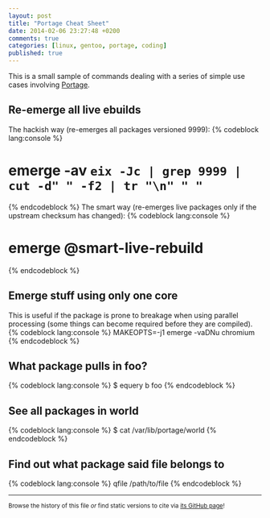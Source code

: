 ```yaml
---
layout: post
title: "Portage Cheat Sheet"
date: 2014-02-06 23:27:48 +0200
comments: true
categories: [linux, gentoo, portage, coding]
published: true
---
```


This is a small sample of commands dealing with a series of simple use cases involving [Portage](http://en.wikipedia.org/wiki/Portage_(software)).

<!-- more -->

## Re-emerge all live ebuilds
The hackish way (re-emerges all packages versioned 9999):
{% codeblock  lang:console %}
# emerge -av `eix -Jc | grep 9999 | cut -d" " -f2 | tr "\n" " "`
{% endcodeblock %}
The smart way (re-emerges live packages only if the upstream checksum has changed):
{% codeblock  lang:console %}
# emerge @smart-live-rebuild
{% endcodeblock %}

## Emerge stuff using only one core
This is useful if the package is prone to breakage when using parallel processing (some things can become required before they are compiled).
{% codeblock  lang:console %}
MAKEOPTS=-j1 emerge -vaDNu chromium 
{% endcodeblock %}

## What package pulls in foo?
{% codeblock  lang:console %}
$ equery b foo
{% endcodeblock %}

## See all packages in world 
{% codeblock  lang:console %}
$ cat /var/lib/portage/world 
{% endcodeblock %}

## Find out what package said file belongs to
{% codeblock  lang:console %}
qfile /path/to/file
{% endcodeblock %}

---
<sup>Browse the history of this file *or* find static versions to cite via [its GitHub page](https://github.com/TheChymera/chymeric_tutorials/blob/master/source/_posts/2014-02-06-portage-cheat-sheet.markdown)!</sup>
